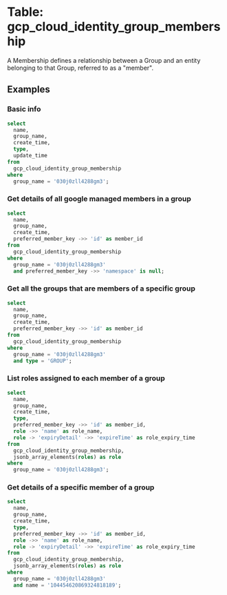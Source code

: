 # Table: gcp_cloud_identity_group_membership

A Membership defines a relationship between a Group and an entity belonging to that Group, referred to as a "member".

## Examples

### Basic info

```sql
select
  name,
  group_name,
  create_time,
  type,
  update_time
from
  gcp_cloud_identity_group_membership
where
  group_name = '030j0zll4288gm3';
```

### Get details of all google managed members in a group

```sql
select
  name,
  group_name,
  create_time,
  preferred_member_key ->> 'id' as member_id
from
  gcp_cloud_identity_group_membership
where
  group_name = '030j0zll4288gm3'
  and preferred_member_key ->> 'namespace' is null;
```

### Get all the groups that are members of a specific group

```sql
select
  name,
  group_name,
  create_time,
  preferred_member_key ->> 'id' as member_id
from
  gcp_cloud_identity_group_membership
where
  group_name = '030j0zll4288gm3'
  and type = 'GROUP';
```

### List roles assigned to each member of a group

```sql
select
  name,
  group_name,
  create_time,
  type,
  preferred_member_key ->> 'id' as member_id,
  role ->> 'name' as role_name,
  role -> 'expiryDetail' ->> 'expireTime' as role_expiry_time
from
  gcp_cloud_identity_group_membership,
  jsonb_array_elements(roles) as role
where
  group_name = '030j0zll4288gm3';
```

### Get details of a specific member of a group

```sql
select
  name,
  group_name,
  create_time,
  type,
  preferred_member_key ->> 'id' as member_id,
  role ->> 'name' as role_name,
  role -> 'expiryDetail' ->> 'expireTime' as role_expiry_time
from
  gcp_cloud_identity_group_membership,
  jsonb_array_elements(roles) as role
where
  group_name = '030j0zll4288gm3'
  and name = '104454620869324818189';
```